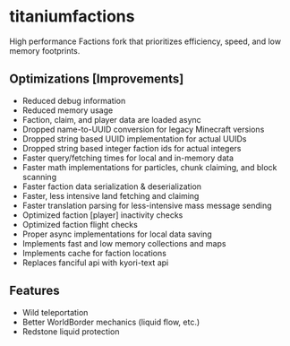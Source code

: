 # titaniumfactions
High performance Factions fork that prioritizes efficiency, speed, and low memory footprints.

## Optimizations [Improvements]
- Reduced debug information
- Reduced memory usage
- Faction, claim, and player data are loaded async
- Dropped name-to-UUID conversion for legacy Minecraft versions
- Dropped string based UUID implementation for actual UUIDs
- Dropped string based integer faction ids for actual integers
- Faster query/fetching times for local and in-memory data
- Faster math implementations for particles, chunk claiming, and block scanning
- Faster faction data serialization & deserialization
- Faster, less intensive land fetching and claiming
- Faster translation parsing for less-intensive mass message sending
- Optimized faction [player] inactivity checks
- Optimized faction flight checks
- Proper async implementations for local data saving
- Implements fast and low memory collections and maps
- Implements cache for faction locations
- Replaces fanciful api with kyori-text api

## Features
- Wild teleportation
- Better WorldBorder mechanics (liquid flow, etc.)
- Redstone liquid protection
